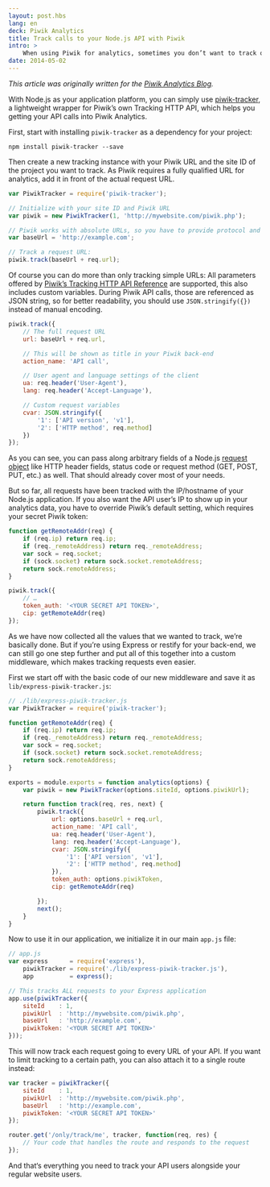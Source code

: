 ```yaml
---
layout: post.hbs
lang: en
deck: Piwik Analytics
title: Track calls to your Node.js API with Piwik
intro: >
    When using Piwik for analytics, sometimes you don’t want to track only your website’s visitors. Especially as modern web services usually offer RESTful APIs, why not use Piwik to track those requests as well? It really gives you a more accurate view on how users interact with your services: In which ways do your clients use your APIs compared to your website? Which of your services are used the most? And what kind of tools are consuming your API?
date: 2014-05-02
---
```


*This article was originally written for the [Piwik Analytics Blog](http://piwik.org/blog/).*

With Node.js as your application platform, you can simply use [piwik-tracker](https://github.com/fhemberger/piwik-tracker), a lightweight wrapper for Piwik’s own Tracking HTTP API, which helps you getting your API calls into Piwik Analytics.

First, start with installing `piwik-tracker` as a dependency for your project:

```
npm install piwik-tracker --save
```

Then create a new tracking instance with your Piwik URL and the site ID of the project you want to track. As Piwik requires a fully qualified URL for analytics, add it in front of the actual request URL.

```javascript
var PiwikTracker = require('piwik-tracker');

// Initialize with your site ID and Piwik URL
var piwik = new PiwikTracker(1, 'http://mywebsite.com/piwik.php');

// Piwik works with absolute URLs, so you have to provide protocol and hostname
var baseUrl = 'http://example.com';

// Track a request URL: 
piwik.track(baseUrl + req.url);
```


Of course you can do more than only tracking simple URLs: All parameters offered by [Piwik’s Tracking HTTP API Reference](http://developer.piwik.org/api-reference/tracking-api) are supported, this also includes custom variables. During Piwik API calls, those are referenced as JSON string, so for better readability, you should use `JSON.stringify({})` instead of manual encoding.

```javascript
piwik.track({
    // The full request URL
    url: baseUrl + req.url,

    // This will be shown as title in your Piwik back-end
    action_name: 'API call',

    // User agent and language settings of the client
    ua: req.header('User-Agent'),
    lang: req.header('Accept-Language'),

    // Custom request variables
    cvar: JSON.stringify({
        '1': ['API version', 'v1'],
        '2': ['HTTP method', req.method]
    })
});
```

As you can see, you can pass along arbitrary fields of a Node.js [request object](http://nodejs.org/api/http.html#http_http_incomingmessage) like HTTP header fields, status code or request method (GET, POST, PUT, etc.) as well. That should already cover most of your needs.

But so far, all requests have been tracked with the IP/hostname of your Node.js application. If you also want the API user’s IP to show up in your analytics data, you have to override Piwik’s default setting, which requires your secret Piwik token:

```javascript
function getRemoteAddr(req) {
    if (req.ip) return req.ip;
    if (req._remoteAddress) return req._remoteAddress;
    var sock = req.socket;
    if (sock.socket) return sock.socket.remoteAddress;
    return sock.remoteAddress;
}

piwik.track({
    // …
    token_auth: '<YOUR SECRET API TOKEN>',
    cip: getRemoteAddr(req)
});
```


As we have now collected all the values that we wanted to track, we’re basically done. But if you’re using Express or restify for your back-end, we can still go one step further and put all of this together into a custom middleware, which makes tracking requests even easier.

First we start off with the basic code of our new middleware and save it as `lib/express-piwik-tracker.js`:

```javascript
// ./lib/express-piwik-tracker.js
var PiwikTracker = require('piwik-tracker');

function getRemoteAddr(req) {
    if (req.ip) return req.ip;
    if (req._remoteAddress) return req._remoteAddress;
    var sock = req.socket;
    if (sock.socket) return sock.socket.remoteAddress;
    return sock.remoteAddress;
}

exports = module.exports = function analytics(options) {
    var piwik = new PiwikTracker(options.siteId, options.piwikUrl);

    return function track(req, res, next) {
        piwik.track({
            url: options.baseUrl + req.url,
            action_name: 'API call',
            ua: req.header('User-Agent'),
            lang: req.header('Accept-Language'),
            cvar: JSON.stringify({
                '1': ['API version', 'v1'],
                '2': ['HTTP method', req.method]
            }),
            token_auth: options.piwikToken,
            cip: getRemoteAddr(req)

        });
        next();
    }
}
```

Now to use it in our application, we initialize it in our main `app.js` file:

```javascript
// app.js
var express      = require('express'),
    piwikTracker = require('./lib/express-piwik-tracker.js'),
    app          = express();

// This tracks ALL requests to your Express application
app.use(piwikTracker({
    siteId    : 1,
    piwikUrl  : 'http://mywebsite.com/piwik.php',
    baseUrl   : 'http://example.com',
    piwikToken: '<YOUR SECRET API TOKEN>'
}));
```

This will now track each request going to every URL of your API. If you want to limit tracking to a certain path, you can also attach it to a single route instead:

```javascript
var tracker = piwikTracker({
    siteId    : 1,
    piwikUrl  : 'http://mywebsite.com/piwik.php',
    baseUrl   : 'http://example.com',
    piwikToken: '<YOUR SECRET API TOKEN>'
});

router.get('/only/track/me', tracker, function(req, res) {
    // Your code that handles the route and responds to the request
});
```

And that‘s everything you need to track your API users alongside your regular website users.
